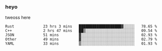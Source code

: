 ### heyo
tweoss here

<!--START_SECTION:waka-->

```text
Rust             23 hrs 3 mins   ███████████████████▓░░░░░   78.65 %
C++              2 hrs 47 mins   ██▒░░░░░░░░░░░░░░░░░░░░░░   09.54 %
JSON             51 mins         ▓░░░░░░░░░░░░░░░░░░░░░░░░   02.93 %
Other            49 mins         ▓░░░░░░░░░░░░░░░░░░░░░░░░   02.79 %
YAML             33 mins         ▒░░░░░░░░░░░░░░░░░░░░░░░░   01.93 %
```

<!--END_SECTION:waka-->

<!--
**Tweoss/tweoss** is a ✨ _special_ ✨ repository because its `README.md` (this file) appears on your GitHub profile.

Here are some ideas to get you started:

- 🔭 I’m currently working on ...
- 🌱 I’m currently learning ...
- 👯 I’m looking to collaborate on ...
- 🤔 I’m looking for help with ...
- 💬 Ask me about ...
- 📫 How to reach me: ...
- 😄 Pronouns: ...
- ⚡ Fun fact: ...
-->
